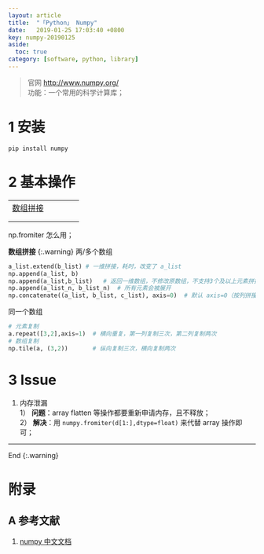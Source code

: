 ```yaml
---
layout: article
title:  "「Python」 Numpy"
date:   2019-01-25 17:03:40 +0800
key: numpy-20190125
aside:
  toc: true
category: [software, python, library]
---
```

> 官网 <http://www.numpy.org/>  
功能：一个常用的科学计算库；  

<!--more-->

# 1 安装
`pip install numpy`  

# 2 基本操作

|  |  |  |  |  |
| --- | --- | --- | --- | --- |
| [数组拼接](#concate) |  |  |  |  |
|  |  |  |  |  |
|  |  |  |  |  |

np.fromiter 怎么用；   

<span id="concate"> </span>

**数组拼接**
{:.warning}
两/多个数组
```python
a_list.extend(b_list) # 一维拼接，耗时，改变了 a_list
np.append(a_list, b)
np.append(a_list,b_list)   # 返回一维数组，不修改原数组，不支持3个及以上元素拼接
np.append(a_list_n, b_list_n)  # 所有元素会被展开
np.concatenate((a_list, b_list, c_list), axis=0)  # 默认 axis=0（按列拼接） 效率高

```
同一个数组
```python
# 元素复制
a.repeat([3,2],axis=1)  # 横向重复，第一列复制三次，第二列复制两次
# 数组复制
np.tile(a, (3,2))       # 纵向复制三次，横向复制两次
```

# 3 Issue
1. 内存泄漏  
1） **问题**：array flatten 等操作都要重新申请内存，且不释放；  
2） **解决**：用 `numpy.fromiter(d[1:],dtype=float)` 来代替 array 操作即可；  



-------------------  
End
{:.warning}  


# 附录
## A 参考文献  
1. [numpy 中文文档](https://www.numpy.org.cn/user/)    

